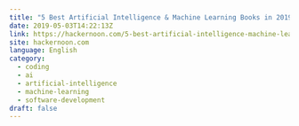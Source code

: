 ```yaml
---
title: "5 Best Artificial Intelligence & Machine Learning Books in 2019"
date: 2019-05-03T14:22:13Z
link: https://hackernoon.com/5-best-artificial-intelligence-machine-learning-books-in-2019-cc8b38f6ec8e?source=rss----3a8144eabfe3---4
site: hackernoon.com
language: English
category:
  - coding
  - ai
  - artificial-intelligence
  - machine-learning
  - software-development
draft: false
---
```

